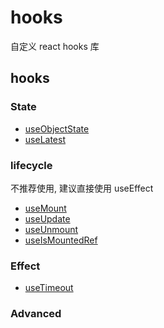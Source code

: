 # hooks

自定义 react hooks 库

## hooks

### State

- [useObjectState](src/hooks/use-object-state/index.ts)
- [useLatest](src/hooks/use-latest/index.ts)

### lifecycle

不推荐使用, 建议直接使用 useEffect

- [useMount](./src/hooks/use-mount/index.ts)
- [useUpdate](./src/hooks/use-update/index.ts)
- [useUnmount](./src/hooks/use-unmount/index.ts)
- [useIsMountedRef](./src/hooks/use-is-mounted-ref/index.ts)

### Effect

- [useTimeout](./src/hooks/use-timeout/index.ts)

### Advanced


